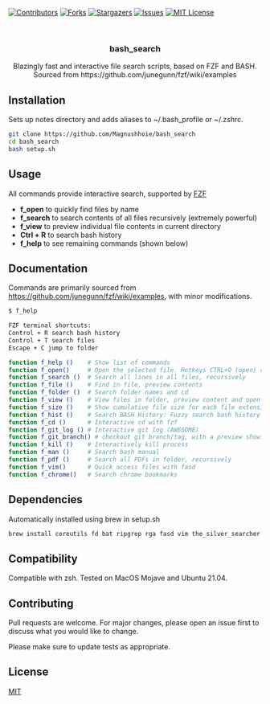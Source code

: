 <!-- PROJECT SHIELDS -->
[![Contributors][contributors-shield]][contributors-url]
[![Forks][forks-shield]][forks-url]
[![Stargazers][stars-shield]][stars-url]
[![Issues][issues-shield]][issues-url]
[![MIT License][license-shield]][license-url]

<!-- PROJECT LOGO -->
<br />
<p align="center">
  <a href="https://github.com/Magnushhoie/bash_search">
  </a>

  <h3 align="center">bash_search</h3>

  <p align="center">
    Blazingly fast and interactive file search scripts, based on FZF and BASH.
  <br>
    Sourced from https://github.com/junegunn/fzf/wiki/examples
    
  
  </p>
</p>

## Installation

Sets up notes directory and adds aliases to ~/.bash_profile or ~/.zshrc.

```bash
git clone https://github.com/Magnushhoie/bash_search
cd bash_search
bash setup.sh
```

## Usage
All commands provide interactive search, supported by [FZF](https://github.com/junegunn/fzf)

- **f_open** to quickly find files by name
- **f_search** to search contents of all files recursively (extremely powerful)
- **f_view** to preview individual file contents in current directory
- **Ctrl + R** to search bash history
- **f_help** to see remaining commands (shown below)

## Documentation
Commands are primarily sourced from https://github.com/junegunn/fzf/wiki/examples, with minor modifications.

```bash
$ f_help

FZF terminal shortcuts:
Control + R search bash history
Control + T search files
Escape + C jump to folder

function f_help ()    # Show list of commands
function f_open()     # Open the selected file. Hotkeys CTRL+O (open) or CTRL+E ($EDITOR)
function f_search ()  # Search all lines in all files, recursively
function f_file ()    # Find in file, preview contents
function f_folder ()  # Search folder names and cd
function f_view ()    # View files in folder, preview content and open in vim
function f_size ()    # Show cumulative file size for each file extension in folder, n-levels (default 4) deep
function f_hist ()    # Search BASH History: Fuzzy search bash history
function f_cd ()      # Interactive cd with fzf
function f_git_log () # Interactive git log (AWESOME)
function f_git_branch() # checkout git branch/tag, with a preview showing the commits between the tag/branch and HEAD
function f_kill ()    # Interactively kill process
function f_man ()     # Search bash manual
function f_pdf ()     # Search all PDFs in folder, recursively
function f_vim()      # Quick access files with fasd
function f_chrome()   # Search chrome bookmarks
```

## Dependencies

Automatically installed using brew in setup.sh

```bash
brew install coreutils fd bat ripgrep rga fasd vim the_silver_searcher
```

## Compatibility
Compatible with zsh. Tested on MacOS Mojave and Ubuntu 21.04. 

## Contributing
Pull requests are welcome. For major changes, please open an issue first to discuss what you would like to change.

Please make sure to update tests as appropriate.

## License
[MIT](https://choosealicense.com/licenses/mit/)



<!-- MARKDOWN LINKS & IMAGES -->
<!-- https://www.markdownguide.org/basic-syntax/#reference-style-links -->
[contributors-shield]: https://img.shields.io/github/contributors/Magnushhoie/bash_search.svg?style=for-the-badge
[contributors-url]: https://github.com/Magnushhoie/bash_search/graphs/contributors
[forks-shield]: https://img.shields.io/github/forks/Magnushhoie/bash_search.svg?style=for-the-badge
[forks-url]: https://github.com/Magnushhoie/bash_search/network/members
[stars-shield]: https://img.shields.io/github/stars/Magnushhoie/bash_search.svg?style=for-the-badge
[stars-url]: https://github.com/Magnushhoie/bash_search/stargazers
[issues-shield]: https://img.shields.io/github/issues/Magnushhoie/bash_search.svg?style=for-the-badge
[issues-url]: https://github.com/Magnushhoie/bash_search/issues
[license-shield]: https://img.shields.io/github/license/othneildrew/Best-README-Template.svg?style=for-the-badge
[license-url]: https://github.com/Magnushhoie/bash_search/blob/master/LICENSE.txt

